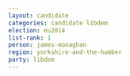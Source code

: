 ```yaml
---
layout: candidate
categories: candidate libdem
election: eu2014
list-rank: 1
person: james-monaghan
region: yorkshire-and-the-humber
party: libdem
---
```

